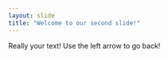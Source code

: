 ```yaml
---
layout: slide
title: "Welcome to our second slide!"
---
```

Really your text!
Use the left arrow to go back!
